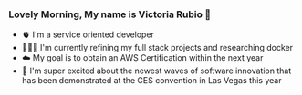 ### Lovely Morning, My name is Victoria Rubio 💫
- 🫀 I'm a service oriented developer
- 👩🏻‍💻 I'm currently refining my full stack projects and researching docker
- ☁️ My goal is to obtain an AWS Certification within the next year
- 🤖 I'm super excited about the newest waves of software innovation that has been demonstrated at the CES convention in Las Vegas this year

<!--
**V-Rubio/V-Rubio** is a ✨ _special_ ✨ repository because its `README.md` (this file) appears on your GitHub profile.

Here are some ideas to get you started:

- 🔭 I’m currently working on ...
- 🌱 I’m currently learning ...
- 👯 I’m looking to collaborate on ...
- 🤔 I’m looking for help with ...
- 💬 Ask me about ...
- 📫 How to reach me: ...
- 😄 Pronouns: ...
- ⚡ Fun fact: ...
-->

